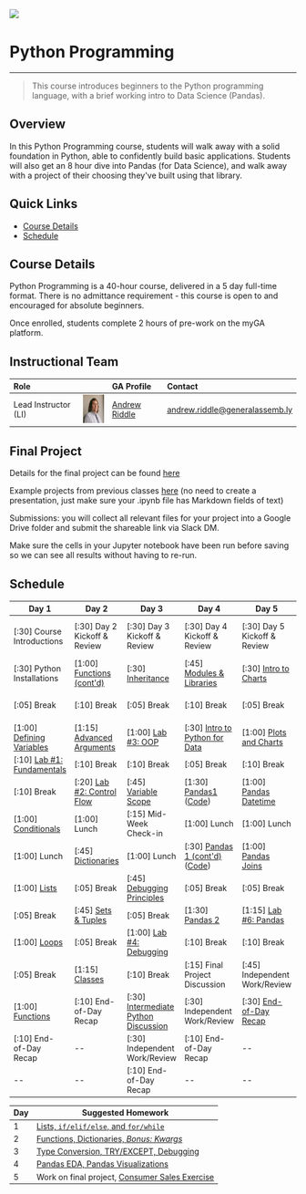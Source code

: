 <!---
This guide was developed by Susi Remondi for COHORT NAME / DATE / LOCATION HERE.

Questions? Comments?
1. Log an issue to this repo to alert me of a problem.
2. Suggest an edit yourself by forking this repo, making edits, and submitting a pull request with your changes back to our master branch.
3. Hit me up on Slack @susiremondi
--->

![](https://ga-dash.s3.amazonaws.com/production/assets/logo-9f88ae6c9c3871690e33280fcf557f33.png)

# Python Programming

---

> This course introduces beginners to the Python programming language, with a brief working intro to Data Science (Pandas).

## Overview

In this Python Programming course, students will walk away with a solid foundation in Python, able to confidently build basic applications. Students will also get an 8 hour dive into Pandas (for Data Science), and walk away with a project of their choosing they've built using that library.

## Quick Links

- [Course Details](#course-details)
- [Schedule](#schedule)

## Course Details

Python Programming is a 40-hour course, delivered in a 5 day full-time format. There is no admittance requirement - this course is open to and encouraged for absolute beginners.

Once enrolled, students complete 2 hours of pre-work on the myGA platform.

## Instructional Team

|Role | | GA Profile  | Contact |
| :--- | :--- | :--- | :--- |
| Lead Instructor (LI) | <img src="deployment/images/GA_Headshots_055.jpg" height="50"> | [Andrew Riddle](https://generalassemb.ly/instructors/andrew-riddle/21916) | andrew.riddle@generalassemb.ly |
  

## Final Project
Details for the final project can be found [here](unit-7-data-wrap-up/02-project)

Example projects from previous classes [here](https://drive.google.com/drive/folders/1wEz_sRjoYmwY-u8I9saa9ItZrKOhkqia)
   (no need to create a presentation, just make sure your .ipynb file has Markdown fields of text)
   
Submissions: you will collect all relevant files for your project into a Google Drive folder and submit the shareable link via Slack DM.

Make sure the cells in your Jupyter notebook have been run before saving so we can see all results without having to re-run.


## Schedule

Day 1 | Day 2 | Day 3 | Day 4 | Day 5 | Day 6 |
----  | --- | --- | ---| --- | --- |
[:30] Course Introductions | [:30] Day 2 Kickoff & Review  | [:30] Day 3 Kickoff & Review | [:30] Day 4 Kickoff & Review | [:30] Day 5 Kickoff & Review | [3:00] [In-Class: Final Project Workshop][6-1C] |
[:30] Python Installations | [1:00] [Functions (cont'd)][2-1B] | [:30] [Inheritance][3-1A] | [:45] [Modules & Libraries][4-1E] | [:30] [Intro to Charts][5-1E2] | [1:00] Lunch |
[:05] Break | [:10] Break | [:05] Break | [:10] Break | [:05] Break | [1:30] [Project Presentations][6-1E] | 
[1:00] [Defining Variables][1-1B] | [1:15] [Advanced Arguments][2-1C] | [1:00] [Lab #3: OOP][3-1C] | [:30] [Intro to Python for Data][5-1B] | [1:00] [Plots and Charts][5-1E] | [:30] [Wrap-up & Celebrations][6-1G] |
[:10] [Lab #1: Fundamentals][1-1D] | [:10] Break | [:10] Break | [:05] Break | [:10] Break | -- |
[:10] Break | [:20] [Lab #2: Control Flow][2-1D] | [:45] [Variable Scope][3-1D] | [1:30] [Pandas1][5-1C] ([Code][5-1C2]) | [1:00] [Pandas Datetime][5-1I] | -- | 
[1:00] [Conditionals][1-1E] | [1:00] Lunch | [:15] Mid-Week Check-in | [1:00] Lunch | [1:00] Lunch | -- | 
[1:00] Lunch | [:45] [Dictionaries][2-1E] | [1:00] Lunch | [:30] [Pandas 1 (cont'd)][5-1C] ([Code][5-1C2]) | [1:00] [Pandas Joins][5-1J]  | -- | 
[1:00] [Lists][1-1F] | [:05] Break | [:45] [Debugging Principles][3-1F] | [:05] Break | [:05] Break | -- |
[:05] Break | [:45] [Sets & Tuples][2-1F] | [:05] Break | [1:30] [Pandas 2][5-1F] | [1:15] [Lab #6: Pandas][5-1G] | -- |
[1:00] [Loops][1-1G] | [:05] Break | [1:00] [Lab #4: Debugging][3-1G] | [:10] Break | [:10] Break | -- |
[:05] Break | [1:15] [Classes][2-1G] | [:10] Break | [:15] Final Project Discussion | [:45] Independent Work/Review | -- |
[1:00] [Functions][2-1B] | [:10] End-of-Day Recap | [:30] [Intermediate Python Discussion][4-1B] | [:30] Independent Work/Review | [:30] [End-of-Day Recap][5-1H] | -- |
[:10] End-of-Day Recap  | -- | [:30] Independent Work/Review | [:10] End-of-Day Recap | -- | -- |
--  | -- | [:10] End-of-Day Recap | -- | -- | -- |

[1-1A]: unit-1-variables/01-welcome
[1-1B]: unit-1-variables/02-variables/variables_starter.ipynb
[1-1D]: unit-1-variables/03-unit-lab-1/starter-code/starter.ipynb
[1-1E]: unit-2-control-flow/04-conditionals/conditionals_starter.ipynb
[1-1F]: unit-2-control-flow/05-lists/lists_starter.ipynb
[1-1G]: unit-2-control-flow/06-loops/loops_starter.ipynb
[2-1B]: unit-2-control-flow/07-functions/functions_starter.ipynb
[2-1C]: unit-2-control-flow/08-args/args_starter.ipynb
[2-1D]: unit-2-control-flow/09-unit-lab-2/starter-code/starter.ipynb
[2-1E]: unit-3-oop/10-dictionaries/dictionary_starter.ipynb
[2-1F]: unit-3-oop/11-sets-tuples/sets-tuples_starter.ipynb
[2-1G]: unit-3-oop/12-classes/classes_starter.ipynb
[3-1A]: unit-3-oop/13-inheritance/inheritance_starter.ipynb
[3-1B]: unit-3-oop/13-inheritance
[3-1C]: unit-3-oop/14-unit-lab-3/starter-code/starter.ipynb
[3-1D]: unit-4-troubleshooting/15-variable-scope/variable-scope_starter.ipynb
[3-1E]: unit-4-troubleshooting/16-intermediate-variables
[3-1F]: unit-4-troubleshooting/17-debugging/debugging_starter.ipynb
[3-1G]: unit-4-troubleshooting/18-unit-lab-4/starter-code/starter.ipynb
[4-1B]: unit-5-intermediate/19-intermediate-intro/intermed-intro.ipynb
[4-1C]: unit-5-intermediate/20-scripting/20-scripting_starter.ipynb?instructor=1#/scripting-part-1-files
[4-1E]: unit-5-intermediate/22-modules/modules_starter.ipynb
[4-1F]: unit-5-intermediate/23-apis/23-api_starter.ipynb?instructor=1#/section
[4-1G]: unit-5-intermediate/24-unit-lab-5/starter-code/starter.ipynb
[5-1B]: unit-6-pandas/01-ds-intro/01-ds-intro-slides.md
[5-1C]: unit-6-pandas/02-pandas-i/02-pandas-i.md
[5-1C2]: unit-6-pandas/02-pandas-i/code/intro-to-pandas-i.ipynb
[5-1D]: unit-6-pandas/04-data-viz
[5-1E]: unit-6-pandas/05-plotting-with-pandas/code/05-plotting-with-pandas.ipynb
[5-1E2]: unit-6-pandas/04-data-viz/04-data-viz-slides.md
[5-1F]: unit-6-pandas/03-pandas-ii/code/pandas-ii.ipynb
[5-1G]: unit-6-pandas/06-pandas-unit-lab/code/Pandas-Unit-Lab.ipynb
[5-1H]: unit-6-pandas/07-next-steps
[5-1I]: unit-6-pandas/08-pandas-datetime/code/pandas-datetime.ipynb
[5-1J]: unit-6-pandas/09-pandas-join/code/pandas-join.ipynb
[6-1A]: unit-7-data-wrap-up/01-review
[6-1B]: unit-7-web-dev-wrap-up/01-review
[6-1C]: unit-7-data-wrap-up/02-project
[6-1D]: unit-7-web-dev-wrap-up/02-project
[6-1E]: unit-7-data-wrap-up/02-project
[6-1F]: unit-7-web-dev-wrap-up/02-project
[6-1G]: unit-7-data-wrap-up/03-summary
[6-1H]: unit-7-web-dev-wrap-up/03-summary
<!--
[Day1]: course recording links go here
[Day2]: 
[Day3]: 
[Day4]: 
[Day5]: 
--->

Day      | Suggested Homework 
-------- | --------- 
1        | [Lists, `if/elif/else`, and `for/while`][7-1A] 
2        | [Functions, Dictionaries, *Bonus: Kwargs*][7-1B] 
3        | [Type Conversion, TRY/EXCEPT, Debugging ][7-1C] 
4        | [Pandas EDA, Pandas Visualizations][7-1D] 
5        | Work on final project, [Consumer Sales Exercise][7-1E] 

<!--
[5-2B]: unit-6-flask/01-web-dev-intro
[5-2C]: unit-6-flask/02-flask
[5-2D]: unit-6-flask/03-styling-flask
[5-2E]: unit-6-flask/04-flask-routing
[5-2F]: unit-6-flask/05-flask-templates
[5-2G]: unit-6-flask/06-flask-apis
[5-2H]: unit-6-flask/07-flask-unit-lab
[5-2I]: unit-6-flask/08-next-steps
--->
[7-1A]: unit-1-variables/hw-5day-day1
[7-1B]: unit-2-control-flow/hw-5day-day2
[7-1C]: unit-5-intermediate/hw-5day-day3
[7-1D]: unit-6-pandas/hw-5day-4pandas
[7-1E]: unit-6-pandas/10-pandas-consumersales

